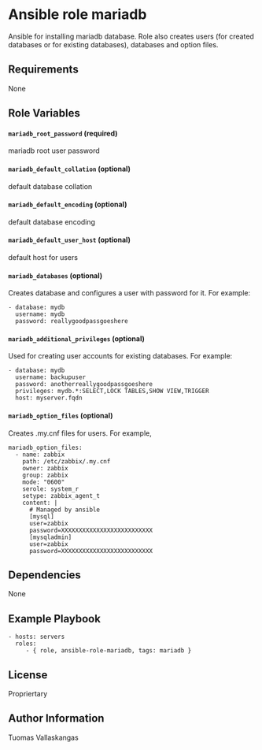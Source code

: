 Ansible role mariadb
=========

Ansible for installing mariadb database. Role also creates users (for created databases or for existing databases), databases and option files.

Requirements
------------

None

Role Variables
--------------

#### `mariadb_root_password` (required)
mariadb root user password


#### `mariadb_default_collation` (optional)
default database collation

#### `mariadb_default_encoding` (optional)
default database encoding

#### `mariadb_default_user_host` (optional)
default host for users

#### `mariadb_databases` (optional)
Creates database and configures a user with password for it. For example:

 ```
 - database: mydb
   username: mydb
   password: reallygoodpassgoeshere
 ```

#### `mariadb_additional_privileges` (optional)

Used for creating user accounts for existing databases. For example:

 ```
 - database: mydb
   username: backupuser
   password: anotherreallygoodpassgoeshere
   privileges: mydb.*:SELECT,LOCK TABLES,SHOW VIEW,TRIGGER
   host: myserver.fqdn
 ```

#### `mariadb_option_files` (optional)

Creates .my.cnf files for users. For example,

```
mariadb_option_files:
  - name: zabbix
    path: /etc/zabbix/.my.cnf
    owner: zabbix
    group: zabbix
    mode: "0600"
    serole: system_r
    setype: zabbix_agent_t
    content: |
      # Managed by ansible
      [mysql]
      user=zabbix
      password=XXXXXXXXXXXXXXXXXXXXXXXXXX
      [mysqladmin]
      user=zabbix
      password=XXXXXXXXXXXXXXXXXXXXXXXXXX
```

Dependencies
------------

None

Example Playbook
----------------

    - hosts: servers
      roles:
         - { role, ansible-role-mariadb, tags: mariadb }

License
-------
Propriertary

Author Information
------------------
Tuomas Vallaskangas
